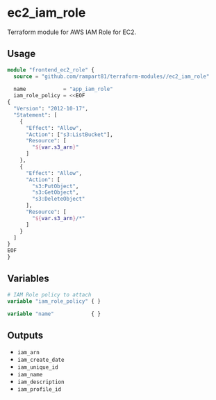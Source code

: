 # ec2_iam_role
Terraform module for AWS IAM Role for EC2.

## Usage
```terraform
module "frontend_ec2_role" {
  source = "github.com/rampart81/terraform-modules//ec2_iam_role"
 
  name            = "app_iam_role"
  iam_role_policy = <<EOF
{
  "Version": "2012-10-17",
  "Statement": [
    {
      "Effect": "Allow",
      "Action": ["s3:ListBucket"],
      "Resource": [
        "${var.s3_arn}"
      ]
    },
    {
      "Effect": "Allow",
      "Action": [
        "s3:PutObject",
        "s3:GetObject",
        "s3:DeleteObject"
      ],
      "Resource": [
        "${var.s3_arn}/*"
      ]
    }
  ]
}
EOF
}
```

## Variables
```terraform
# IAM Role policy to attach
variable "iam_role_policy" { }

variable "name"            { }
```

## Outputs
* `iam_arn` 
* `iam_create_date` 
* `iam_unique_id` 
* `iam_name` 
* `iam_description` 
* `iam_profile_id` 
